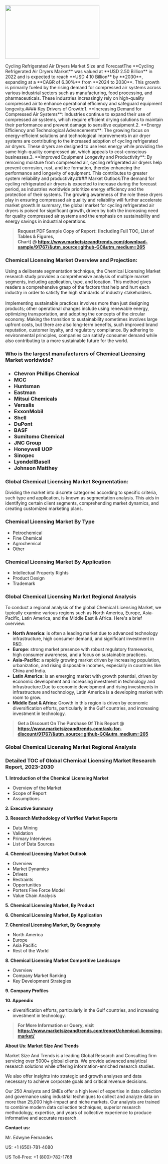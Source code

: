 <p><img class="alignnone size-medium wp-image-20088" src="https://ffe5etoiles.com/wp-content/uploads/2024/12/MST1-300x171.png" alt="" width="300" height="171" /></p>Cycling Refrigerated Air Dryers Market Size and ForecastThe **Cycling Refrigerated Air Dryers Market** was valued at **USD 2.50 Billion** in 2022 and is expected to reach **USD 4.10 Billion** by **2030**, expanding at a **CAGR of 6.30%** from **2024 to 2030**. This growth is primarily fueled by the rising demand for compressed air systems across various industrial sectors such as manufacturing, food processing, and pharmaceuticals. These industries increasingly rely on high-quality compressed air to enhance operational efficiency and safeguard equipment longevity.#### Key Drivers of Growth:1. **Increasing Demand for Compressed Air Systems**: Industries continue to expand their use of compressed air systems, which require efficient drying solutions to maintain their performance and prevent damage to sensitive equipment.2. **Energy Efficiency and Technological Advancements**: The growing focus on energy-efficient solutions and technological improvements in air dryer systems are contributing to the increased adoption of cycling refrigerated air dryers. These dryers are designed to use less energy while providing the same high-quality compressed air, which appeals to cost-conscious businesses.3. **Improved Equipment Longevity and Productivity**: By removing moisture from compressed air, cycling refrigerated air dryers help prevent corrosion, rust, and ice formation, thereby enhancing the performance and longevity of equipment. This contributes to greater system reliability and productivity.#### Market Outlook:The demand for cycling refrigerated air dryers is expected to increase during the forecast period, as industries worldwide prioritize energy efficiency and the protection of their systems. The growing awareness of the role these dryers play in ensuring compressed air quality and reliability will further accelerate market growth.In summary, the global market for cycling refrigerated air dryers is poised for significant growth, driven by both the increasing need for quality compressed air systems and the emphasis on sustainability and energy savings in industrial operations.</p><blockquote id="" class=""><strong>Request PDF Sample Copy of Report: (Including Full TOC, List of Tables &amp; Figures, Chart)&nbsp;@&nbsp;<strong><a href="https://www.marketsizeandtrends.com/download-sample/91767/&utm_source=github-GC&utm_medium=265" target="_blank">https://www.marketsizeandtrends.com/download-sample/91767/&utm_source=github-GC&utm_medium=265</a></strong></strong></blockquote><h3 id="" class="">Chemical Licensing Market&nbsp;Overview and Projection:</h3><p id="" class="">Using a deliberate segmentation technique, the Chemical Licensing Market research study provides a comprehensive analysis of multiple market segments, including application, type, and location. This method gives readers a comprehensive grasp of the factors that help and hurt each industry in order to satisfy the high standards of industry stakeholders. <br /> <br />Implementing sustainable practices involves more than just designing products; other operational changes include using renewable energy, optimizing transportation, and adopting the concepts of the circular economy. Making the transition to sustainability sometimes involves large upfront costs, but there are also long-term benefits, such improved brand reputation, customer loyalty, and regulatory compliance. By adhering to environmental principles, companies can satisfy consumer demand while also contributing to a more sustainable future for the world.</p><h3 id="" class="">Who is the largest manufacturers of&nbsp;Chemical Licensing Market worldwide?</h3><h3 class=""><p><ul><li>Chevron Phillips Chemical </li><li> MCC </li><li> Huntsman </li><li> Eastman </li><li> Mitsui Chemicals </li><li> Versalis </li><li> ExxonMobil </li><li> Shell </li><li> DuPont </li><li> BASF </li><li> Sumitomo Chemical </li><li> JNC Group </li><li> Honeywell UOP </li><li> Sinopec </li><li> LyondellBasell </li><li> Johnson Matthey</li></ul></p></h3><h3 id="" class="">Global&nbsp;Chemical Licensing Market Segmentation:</h3><p id="" class="">Dividing the market into discrete categories according to specific criteria, such type and application, is known as segmentation analysis. This aids in identifying certain client segments, comprehending market dynamics, and creating customized marketing plans.</p><h3 id="" class="">Chemical Licensing Market&nbsp;By Type</h3><p><p><ul><li>Petrochemical </li><li> Fine Chemical </li><li> Agrochemical </li><li> Other</p></li></ul></p></p><h3 id="" class="">Chemical Licensing Market&nbsp;By Application</h3><p class=""><p><ul><li>Intellectual Property Rights </li><li> Product Design </li><li> Trademark</li></ul></p></p><h3 id="" class="">Global Chemical Licensing Market Regional Analysis</h3><p id="" class="">To conduct a regional analysis of the global Chemical Licensing Market, we typically examine various regions such as North America, Europe, Asia-Pacific, Latin America, and the Middle East &amp; Africa. Here's a brief overview:</p><ul><li><strong>North America</strong>: is often a leading market due to advanced technology infrastructure, high consumer demand, and significant investment in R&amp;D.</li><li><strong>Europe</strong>: strong market presence with robust regulatory frameworks, high consumer awareness, and a focus on sustainable practices.</li><li><strong>Asia-Pacific</strong>: a rapidly growing market driven by increasing population, urbanization, and rising disposable incomes, especially in countries like China and India.</li><li><strong>Latin America</strong>: is an emerging market with growth potential, driven by economic development and increasing investment in technology and infrastructure.Due to economic development and rising investments in infrastructure and technology, Latin America is a developing market with room to grow.</li><li><strong>Middle East &amp; Africa</strong>: Growth in this region is driven by economic diversification efforts, particularly in the Gulf countries, and increasing investment in technology.</li></ul><blockquote id="" class=""><strong>Get a Discount On The Purchase Of This Report @ <strong><a href="https://www.marketsizeandtrends.com/ask-for-discount/91767/&utm_source=github-GC&utm_medium=265" target="_blank">https://www.marketsizeandtrends.com/ask-for-discount/91767/&utm_source=github-GC&utm_medium=265</a></strong></strong></blockquote><h3 id="" class="">Global Chemical Licensing Market Regional Analysis</h3><h3 id="" class="">Detailed TOC of Global Chemical Licensing Market Research Report, 2023-2030</h3><p id="" class=""><strong>1. Introduction of the Chemical Licensing Market</strong></p><ul><li>Overview of the Market</li><li>Scope of Report</li><li>Assumptions</li></ul><p id="" class=""><strong>2. Executive Summary</strong></p><p id="" class=""><strong>3. Research Methodology of Verified Market Reports</strong></p><ul><li>Data Mining</li><li>Validation</li><li>Primary Interviews</li><li>List of Data Sources</li></ul><p id="" class=""><strong>4. Chemical Licensing Market Outlook</strong></p><ul><li>Overview</li><li>Market Dynamics</li><li>Drivers</li><li>Restraints</li><li>Opportunities</li><li>Porters Five Force Model</li><li>Value Chain Analysis</li></ul><p id="" class=""><strong>5. Chemical Licensing Market, By Product</strong></p><p id="" class=""><strong>6. Chemical Licensing Market, By Application</strong></p><p id="" class=""><strong>7. Chemical Licensing Market, By Geography</strong></p><ul><li>North America</li><li>Europe</li><li>Asia Pacific</li><li>Rest of the World</li></ul><p id="" class=""><strong>8. Chemical Licensing Market Competitive Landscape</strong></p><ul><li>Overview</li><li>Company Market Ranking</li><li>Key Development Strategies</li></ul><p id="" class=""><strong>9. Company Profiles</strong></p><p id="" class=""><strong>10. Appendix</strong></p><ul><li>diversification efforts, particularly in the Gulf countries, and increasing investment in technology.</li></ul><blockquote id="" class=""><strong>For More Information or Query, visit <strong><strong><a href="https://www.marketsizeandtrends.com/report/chemical-licensing-market/" target="_blank">https://www.marketsizeandtrends.com/report/chemical-licensing-market/</a></strong></strong></strong></blockquote><p id="" class=""><strong>About Us: Market Size And Trends</strong></p><p id="" class="">Market Size And Trends is a leading Global Research and Consulting firm servicing over 5000+ global clients. We provide advanced analytical research solutions while offering information-enriched research studies.</p><p id="" class="">We also offer insights into strategic and growth analyses and data necessary to achieve corporate goals and critical revenue decisions.</p><p id="" class="">Our 250 Analysts and SMEs offer a high level of expertise in data collection and governance using industrial techniques to collect and analyze data on more than 25,000 high-impact and niche markets. Our analysts are trained to combine modern data collection techniques, superior research methodology, expertise, and years of collective experience to produce informative and accurate research.</p><p id="" class=""><strong>Contact us:</strong></p><p id="" class="">Mr. Edwyne Fernandes</p><p id="" class="">US: +1 (650)-781-4080</p><p id="" class="">US Toll-Free: +1 (800)-782-1768</p>
